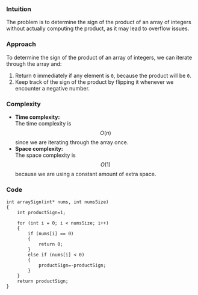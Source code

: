 ### Intuition
<!-- Describe your first thoughts on how to solve this problem. -->
The problem is to determine the sign of the product of an array of integers without actually computing the product, as it may lead to overflow issues.

### Approach
<!-- Describe your approach to solving the problem. -->
To determine the sign of the product of an array of integers, we can iterate through the array and:
1. Return `0` immediately if any element is `0`, because the product will be `0`.
2. Keep track of the sign of the product by flipping it whenever we encounter a negative number.

### Complexity
- **Time complexity:**  
  The time complexity is $$O(n)$$ since we are iterating through the array once.
- **Space complexity:**  
  The space complexity is $$O(1)$$ because we are using a constant amount of extra space.

### Code
```
int arraySign(int* nums, int numsSize) 
{
    int productSign=1;

    for (int i = 0; i < numsSize; i++) 
    {
        if (nums[i] == 0)
        {
            return 0;
        }
        else if (nums[i] < 0)
        {
            productSign=-productSign;
        }
    }
    return productSign;
}
```
